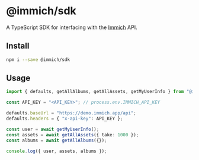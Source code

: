# @immich/sdk

A TypeScript SDK for interfacing with the [Immich](https://immich.app/) API.

## Install

```bash
npm i --save @immich/sdk
```

## Usage

```typescript
import { defaults, getAllAlbums, getAllAssets, getMyUserInfo } from "@immich/sdk";

const API_KEY = "<API_KEY>"; // process.env.IMMICH_API_KEY

defaults.baseUrl = "https://demo.immich.app/api";
defaults.headers = { "x-api-key": API_KEY };

const user = await getMyUserInfo();
const assets = await getAllAssets({ take: 1000 });
const albums = await getAllAlbums({});

console.log({ user, assets, albums });
```

